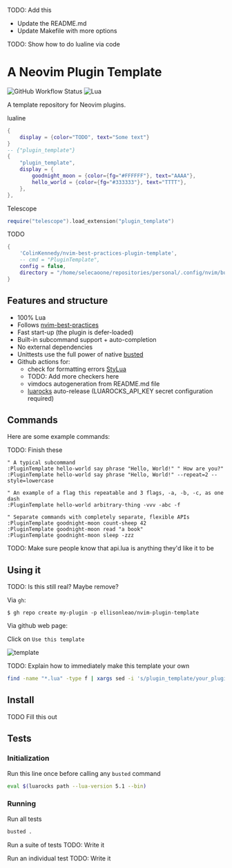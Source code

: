TODO: Add this
- Update the README.md
- Update Makefile with more options


TODO: Show how to do lualine via code


# A Neovim Plugin Template

![GitHub Workflow Status](https://img.shields.io/github/actions/workflow/status/ellisonleao/nvim-plugin-template/lint-test.yml?branch=main&style=for-the-badge)
![Lua](https://img.shields.io/badge/Made%20with%20Lua-blueviolet.svg?style=for-the-badge&logo=lua)

A template repository for Neovim plugins.

lualine
```lua
{
    display = {color="TODO", text="Some text"}
}
-- {"plugin_template"}
{
    "plugin_template",
    display = {
        goodnight_moon = {color={fg="#FFFFFF"}, text="AAAA"},
        hello_world = {color={fg="#333333"}, text="TTTT"},
    },
},
```

Telescope
```lua
require("telescope").load_extension("plugin_template")
```


TODO
```lua
{
    'ColinKennedy/nvim-best-practices-plugin-template',
    -- cmd = "PluginTemplate",
    config = false,
    directory = "/home/selecaoone/repositories/personal/.config/nvim/bundle/nvim-best-practices-plugin-template",
}
```


## Features and structure
- 100% Lua
- Follows [nvim-best-practices](https://github.com/nvim-neorocks/nvim-best-practices)
- Fast start-up (the plugin is defer-loaded)
- Built-in subcommand support + auto-completion
- No external dependencies
- Unittests use the full power of native [busted](https://olivinelabs.com/busted)
- Github actions for:
  - check for formatting errors [StyLua](https://github.com/JohnnyMorganz/StyLua)
  - TODO: Add more checkers here
  - vimdocs autogeneration from README.md file
  - [luarocks](https://luarocks.org) auto-release (LUAROCKS_API_KEY secret configuration required)

## Commands
Here are some example commands:

TODO: Finish these

```vim
" A typical subcommand
:PluginTemplate hello-world say phrase "Hello, World!" " How are you?"
:PluginTemplate hello-world say phrase "Hello, World!" --repeat=2 --style=lowercase

" An example of a flag this repeatable and 3 flags, -a, -b, -c, as one dash
:PluginTemplate hello-world arbitrary-thing -vvv -abc -f

" Separate commands with completely separate, flexible APIs
:PluginTemplate goodnight-moon count-sheep 42
:PluginTemplate goodnight-moon read "a book"
:PluginTemplate goodnight-moon sleep -zzz
```

TODO: Make sure people know that api.lua is anything they'd like it to be


## Using it
TODO: Is this still real? Maybe remove?

Via `gh`:

```
$ gh repo create my-plugin -p ellisonleao/nvim-plugin-template
```

Via github web page:

Click on `Use this template`

![template](https://docs.github.com/assets/cb-36544/images/help/repository/use-this-template-button.png)

TODO: Explain how to immediately make this template your own

```sh
find -name "*.lua" -type f | xargs sed -i 's/plugin_template/your_plugin/g ; s/PluginTemplate/YourPlugin/g'
```


## Install
TODO Fill this out


## Tests
### Initialization
Run this line once before calling any `busted` command

```sh
eval $(luarocks path --lua-version 5.1 --bin)
```


### Running
Run all tests
```sh
busted .
```

Run a suite of tests
TODO: Write it

Run an individual test
TODO: Write it
